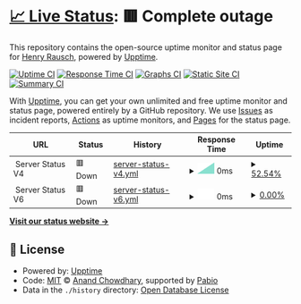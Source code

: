 # [📈 Live Status](https://status.postrausch.tech): <!--live status--> **🟥 Complete outage**

This repository contains the open-source uptime monitor and status page for [Henry Rausch](https://postrausch.tech), powered by [Upptime](https://github.com/upptime/upptime).

[![Uptime CI](https://github.com/hra42/postrausch-uptime/workflows/Uptime%20CI/badge.svg)](https://github.com/hra42/postrausch-uptime/actions?query=workflow%3A%22Uptime+CI%22)
[![Response Time CI](https://github.com/hra42/postrausch-uptime/workflows/Response%20Time%20CI/badge.svg)](https://github.com/hra42/postrausch-uptime/actions?query=workflow%3A%22Response+Time+CI%22)
[![Graphs CI](https://github.com/hra42/postrausch-uptime/workflows/Graphs%20CI/badge.svg)](https://github.com/hra42/postrausch-uptime/actions?query=workflow%3A%22Graphs+CI%22)
[![Static Site CI](https://github.com/hra42/postrausch-uptime/workflows/Static%20Site%20CI/badge.svg)](https://github.com/hra42/postrausch-uptime/actions?query=workflow%3A%22Static+Site+CI%22)
[![Summary CI](https://github.com/hra42/postrausch-uptime/workflows/Summary%20CI/badge.svg)](https://github.com/hra42/postrausch-uptime/actions?query=workflow%3A%22Summary+CI%22)

With [Upptime](https://upptime.js.org), you can get your own unlimited and free uptime monitor and status page, powered entirely by a GitHub repository. We use [Issues](https://github.com/hra42/postrausch-uptime/issues) as incident reports, [Actions](https://github.com/hra42/postrausch-uptime/actions) as uptime monitors, and [Pages](https://status.postrausch.tech) for the status page.

<!--start: status pages-->
<!-- This summary is generated by Upptime (https://github.com/upptime/upptime) -->
<!-- Do not edit this manually, your changes will be overwritten -->
<!-- prettier-ignore -->
| URL | Status | History | Response Time | Uptime |
| --- | ------ | ------- | ------------- | ------ |
| <img alt="" src="https://icons.duckduckgo.com/ip3/null.ico" height="13"> Server Status V4 | 🟥 Down | [server-status-v4.yml](https://github.com/hra42/postrausch-uptime/commits/HEAD/history/server-status-v4.yml) | <details><summary><img alt="Response time graph" src="./graphs/server-status-v4/response-time-week.png" height="20"> 0ms</summary><br><a href="https://status.postrausch.tech/history/server-status-v4"><img alt="Response time 0" src="https://img.shields.io/endpoint?url=https%3A%2F%2Fraw.githubusercontent.com%2Fhra42%2Fpostrausch-uptime%2FHEAD%2Fapi%2Fserver-status-v4%2Fresponse-time.json"></a><br><a href="https://status.postrausch.tech/history/server-status-v4"><img alt="24-hour response time 0" src="https://img.shields.io/endpoint?url=https%3A%2F%2Fraw.githubusercontent.com%2Fhra42%2Fpostrausch-uptime%2FHEAD%2Fapi%2Fserver-status-v4%2Fresponse-time-day.json"></a><br><a href="https://status.postrausch.tech/history/server-status-v4"><img alt="7-day response time 0" src="https://img.shields.io/endpoint?url=https%3A%2F%2Fraw.githubusercontent.com%2Fhra42%2Fpostrausch-uptime%2FHEAD%2Fapi%2Fserver-status-v4%2Fresponse-time-week.json"></a><br><a href="https://status.postrausch.tech/history/server-status-v4"><img alt="30-day response time 0" src="https://img.shields.io/endpoint?url=https%3A%2F%2Fraw.githubusercontent.com%2Fhra42%2Fpostrausch-uptime%2FHEAD%2Fapi%2Fserver-status-v4%2Fresponse-time-month.json"></a><br><a href="https://status.postrausch.tech/history/server-status-v4"><img alt="1-year response time 0" src="https://img.shields.io/endpoint?url=https%3A%2F%2Fraw.githubusercontent.com%2Fhra42%2Fpostrausch-uptime%2FHEAD%2Fapi%2Fserver-status-v4%2Fresponse-time-year.json"></a></details> | <details><summary><a href="https://status.postrausch.tech/history/server-status-v4">52.54%</a></summary><a href="https://status.postrausch.tech/history/server-status-v4"><img alt="All-time uptime 52.54%" src="https://img.shields.io/endpoint?url=https%3A%2F%2Fraw.githubusercontent.com%2Fhra42%2Fpostrausch-uptime%2FHEAD%2Fapi%2Fserver-status-v4%2Fuptime.json"></a><br><a href="https://status.postrausch.tech/history/server-status-v4"><img alt="24-hour uptime 52.54%" src="https://img.shields.io/endpoint?url=https%3A%2F%2Fraw.githubusercontent.com%2Fhra42%2Fpostrausch-uptime%2FHEAD%2Fapi%2Fserver-status-v4%2Fuptime-day.json"></a><br><a href="https://status.postrausch.tech/history/server-status-v4"><img alt="7-day uptime 52.54%" src="https://img.shields.io/endpoint?url=https%3A%2F%2Fraw.githubusercontent.com%2Fhra42%2Fpostrausch-uptime%2FHEAD%2Fapi%2Fserver-status-v4%2Fuptime-week.json"></a><br><a href="https://status.postrausch.tech/history/server-status-v4"><img alt="30-day uptime 52.54%" src="https://img.shields.io/endpoint?url=https%3A%2F%2Fraw.githubusercontent.com%2Fhra42%2Fpostrausch-uptime%2FHEAD%2Fapi%2Fserver-status-v4%2Fuptime-month.json"></a><br><a href="https://status.postrausch.tech/history/server-status-v4"><img alt="1-year uptime 52.54%" src="https://img.shields.io/endpoint?url=https%3A%2F%2Fraw.githubusercontent.com%2Fhra42%2Fpostrausch-uptime%2FHEAD%2Fapi%2Fserver-status-v4%2Fuptime-year.json"></a></details>
| <img alt="" src="https://icons.duckduckgo.com/ip3/null.ico" height="13"> Server Status V6 | 🟥 Down | [server-status-v6.yml](https://github.com/hra42/postrausch-uptime/commits/HEAD/history/server-status-v6.yml) | <details><summary><img alt="Response time graph" src="./graphs/server-status-v6/response-time-week.png" height="20"> 0ms</summary><br><a href="https://status.postrausch.tech/history/server-status-v6"><img alt="Response time 0" src="https://img.shields.io/endpoint?url=https%3A%2F%2Fraw.githubusercontent.com%2Fhra42%2Fpostrausch-uptime%2FHEAD%2Fapi%2Fserver-status-v6%2Fresponse-time.json"></a><br><a href="https://status.postrausch.tech/history/server-status-v6"><img alt="24-hour response time 0" src="https://img.shields.io/endpoint?url=https%3A%2F%2Fraw.githubusercontent.com%2Fhra42%2Fpostrausch-uptime%2FHEAD%2Fapi%2Fserver-status-v6%2Fresponse-time-day.json"></a><br><a href="https://status.postrausch.tech/history/server-status-v6"><img alt="7-day response time 0" src="https://img.shields.io/endpoint?url=https%3A%2F%2Fraw.githubusercontent.com%2Fhra42%2Fpostrausch-uptime%2FHEAD%2Fapi%2Fserver-status-v6%2Fresponse-time-week.json"></a><br><a href="https://status.postrausch.tech/history/server-status-v6"><img alt="30-day response time 0" src="https://img.shields.io/endpoint?url=https%3A%2F%2Fraw.githubusercontent.com%2Fhra42%2Fpostrausch-uptime%2FHEAD%2Fapi%2Fserver-status-v6%2Fresponse-time-month.json"></a><br><a href="https://status.postrausch.tech/history/server-status-v6"><img alt="1-year response time 0" src="https://img.shields.io/endpoint?url=https%3A%2F%2Fraw.githubusercontent.com%2Fhra42%2Fpostrausch-uptime%2FHEAD%2Fapi%2Fserver-status-v6%2Fresponse-time-year.json"></a></details> | <details><summary><a href="https://status.postrausch.tech/history/server-status-v6">0.00%</a></summary><a href="https://status.postrausch.tech/history/server-status-v6"><img alt="All-time uptime 0.00%" src="https://img.shields.io/endpoint?url=https%3A%2F%2Fraw.githubusercontent.com%2Fhra42%2Fpostrausch-uptime%2FHEAD%2Fapi%2Fserver-status-v6%2Fuptime.json"></a><br><a href="https://status.postrausch.tech/history/server-status-v6"><img alt="24-hour uptime 0.00%" src="https://img.shields.io/endpoint?url=https%3A%2F%2Fraw.githubusercontent.com%2Fhra42%2Fpostrausch-uptime%2FHEAD%2Fapi%2Fserver-status-v6%2Fuptime-day.json"></a><br><a href="https://status.postrausch.tech/history/server-status-v6"><img alt="7-day uptime 0.00%" src="https://img.shields.io/endpoint?url=https%3A%2F%2Fraw.githubusercontent.com%2Fhra42%2Fpostrausch-uptime%2FHEAD%2Fapi%2Fserver-status-v6%2Fuptime-week.json"></a><br><a href="https://status.postrausch.tech/history/server-status-v6"><img alt="30-day uptime 0.00%" src="https://img.shields.io/endpoint?url=https%3A%2F%2Fraw.githubusercontent.com%2Fhra42%2Fpostrausch-uptime%2FHEAD%2Fapi%2Fserver-status-v6%2Fuptime-month.json"></a><br><a href="https://status.postrausch.tech/history/server-status-v6"><img alt="1-year uptime 0.00%" src="https://img.shields.io/endpoint?url=https%3A%2F%2Fraw.githubusercontent.com%2Fhra42%2Fpostrausch-uptime%2FHEAD%2Fapi%2Fserver-status-v6%2Fuptime-year.json"></a></details>

<!--end: status pages-->

[**Visit our status website →**](https://status.postrausch.tech)

## 📄 License

- Powered by: [Upptime](https://github.com/upptime/upptime)
- Code: [MIT](./LICENSE) © [Anand Chowdhary](https://anandchowdhary.com), supported by [Pabio](https://pabio.com)
- Data in the `./history` directory: [Open Database License](https://opendatacommons.org/licenses/odbl/1-0/)
